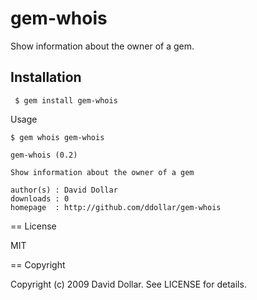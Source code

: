 # gem-whois

Show information about the owner of a gem.

## Installation

     $ gem install gem-whois

Usage

    $ gem whois gem-whois

    gem-whois (0.2)

    Show information about the owner of a gem

    author(s) : David Dollar
    downloads : 0
    homepage  : http://github.com/ddollar/gem-whois

== License

MIT

== Copyright

Copyright (c) 2009 David Dollar. See LICENSE for details.
